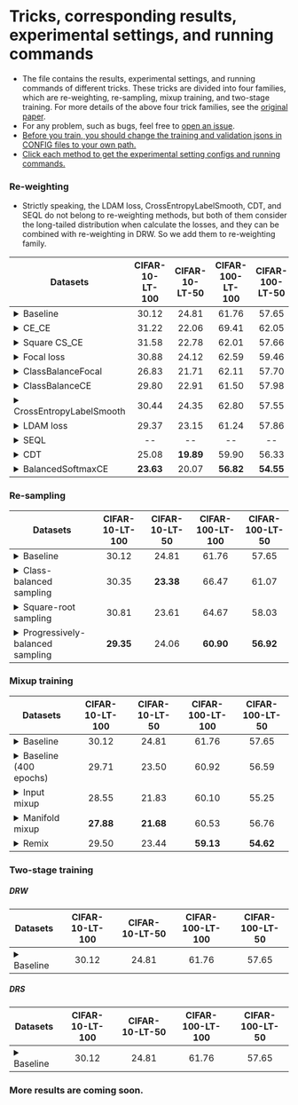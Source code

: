 # Tricks, corresponding results, experimental settings, and running commands

- The file contains the results, experimental settings, and running commands of different tricks. These tricks are divided into four families, which are re-weighting, re-sampling, mixup training, and two-stage training. For more details of the above four trick families, see the [original paper](https://cs.nju.edu.cn/wujx/paper/AAAI2021_Tricks.pdf).
- For any problem, such as bugs, feel free to [open an issue](https://github.com/zhangyongshun/BagofTricks-LT/issues).
- <u>Before you train, you should change the training and validation jsons in CONFIG files to your own path.</u>
- <u>Click each method to get the experimental setting  configs and running commands.</u>

### Re-weighting

- Strictly speaking, the LDAM loss, CrossEntropyLabelSmooth, CDT, and SEQL do not belong to re-weighting methods, but both of them consider the long-tailed distribution when calculate the losses, and they can be combined with re-weighting in DRW. So we add them to re-weighting family.

| Datasets                                                     | CIFAR-10-LT-100 | CIFAR-10-LT-50 | CIFAR-100-LT-100 | CIFAR-100-LT-50 |
| ------------------------------------------------------------ | :-------------: | :------------: | :--------------: | :-------------: |
| <details><summary>Baseline</summary> <ol><li>CONFIG (from left to right):<ul>          <li>config/cui_cifar/baseline/{cifar10_im100.yaml, cifar10_im50.yaml, cifar100_im100.yaml, cifar100_im50.yaml}</li></ul>      </li><br/>      <li>Running commands:<ul><li>bash data_parallel_train.sh CONFIG GPU</li></ul> </li>      </ol></details> |      30.12      |     24.81      |      61.76       |      57.65      |
| <details><summary>CE_CE</summary> <ol><li>Introduction: <ul><li>The most commonly used re-weighting method, you can see Eq. (2) in our [paper]() for more details. </li></ul></li> <br/> <li>CONFIG:<ul><li>config/cui_cifar/loss/csce/{cifar10_im100.yaml, cifar10_im50.yaml, cifar100_im100.yaml, cifar100_im50.yaml}</li></ul>  </li><br/>      <li>Running commands:<ul><li>bash data_parallel_train.sh CONFIG GPU</li></ul> </li>      </ol></details> |      31.22      |     22.06      |      69.41       |      62.05      |
| <details><summary>Square CS_CE</summary> <ol><li>Introduction: <ul><li>This is a smooth version of CE_CE (smooth CS_CE), which add a hyper-parameter $ \gamma$ to vanilla CS_CE. In smooth CS_CE, the loss weight of class i is defined as: $(\frac{N_{min}}{N_i})^\gamma$, where $\gamma \in [0, 1]$, $N_i$ is the number of images in class i. We set $\gamma = 0.5$ to get a square-root version of CS_CE (Square CE_CE). </li></ul></li> <br/> <li>CONFIG:<ul><li>config/cui_cifar/loss/csce/{cifar10_im100_square.yaml, cifar10_im50_square.yaml, cifar100_im100_square.yaml, cifar100_im50_square.yaml}</li></ul>      </li><br/>      <li>Running commands:<ul><li>bash data_parallel_train.sh CONFIG GPU</li></ul> </li>      </ol></details> |      31.58      |     22.78      |      62.01       |      57.66      |
| <details><summary>Focal loss</summary> <ol><li>Introduction: <ul><li>Focal loss makes the model focus training on difficult samples, and you can see Eq. (4) in our [paper]() for more details.</li><li>The Focal loss paper link: [Lin et al., ICCV 2017](https://arxiv.org/abs/1708.02002).</li></ul></li> <br/> <li>CONFIG:<ul><li>config/cui_cifar/loss/focal/{cifar10_im100.yaml, cifar10_im50.yaml, cifar100_im100.yaml, cifar100_im50.yaml}</li></ul>      </li><br/>      <li>Running commands:<ul><li>bash data_parallel_train.sh CONFIG GPU</li></ul> </li>      </ol></details> |      30.88      |     24.12      |      62.59       |      59.46      |
| <details><summary>ClassBalanceFocal</summary><ol><li>Introduction: <ul><li>The modified version of Focal loss, which is based on the theory of effective numbers, and you can see Eq. (5) in our [paper]() for more details.</li><li>The ClassBalanceFocal paper link: [Cui et al., CVPR 2019](https://arxiv.org/abs/1901.05555).</li></ul></li> <br/> <li>CONFIG:<ul><li>config/cui_cifar/loss/cbfocal/{cifar10_im100.yaml, cifar10_im50.yaml, cifar100_im100.yaml, cifar100_im50.yaml}</li></ul>      </li><br/>      <li>Running commands:<ul><li>bash data_parallel_train.sh CONFIG GPU</li></ul> </li>      </ol></details> |      26.83      |     21.71      |      62.11       |      57.70      |
| <details><summary>ClassBalanceCE</summary><ol><li>Introduction: <ul><li>The modified version of cross-entropy loss, which is based on the theory of effective numbers, and you can see Eq. (6) in our [paper]() for more details.</li><li>The ClassBalanceCE paper link: [Cui et al., CVPR 2019](https://arxiv.org/abs/1901.05555).</li></ul></li> <br/> <li>CONFIG:<ul><li>config/cui_cifar/loss/cbce/{cifar10_im100.yaml, cifar10_im50.yaml, cifar100_im100.yaml, cifar100_im50.yaml}</li></ul>      </li><br/>      <li>Running commands:<ul><li>bash data_parallel_train.sh CONFIG GPU</li></ul> </li>      </ol></details> |      29.80      |     22.91      |      61.50       |      57.98      |
| <details><summary>CrossEntropyLabelSmooth</summary><ol><li>Introduction: <ul><li>The commonly used regularization trick, label smoothing,  based on cross-entropy loss. </li><li>The CrossEntropyLabelSmooth paper link: [Szegedy et al., CVPR 2016](https://arxiv.org/abs/1512.00567).</li></ul></li> <br/> <li>CONFIG:<ul><li>config/cui_cifar/loss/cels/{cifar10_im100.yaml, cifar10_im50.yaml, cifar100_im100.yaml, cifar100_im50.yaml}</li></ul>      </li><br/>      <li>Running commands:<ul><li>bash data_parallel_train.sh CONFIG GPU</li></ul> </li>      </ol></details> |      30.44      |     24.35      |      62.80       |      57.55      |
| <details><summary>LDAM loss</summary><ol><li>Introduction: <ul><li>LDAM loss is one of metric learning methods, which aims to assign different margins to different class. </li><li>The LDAM loss paper link: [Cao et al., NeurIPS 2019](https://arxiv.org/abs/1906.07413).</li></ul></li> <br/> <li>CONFIG:<ul><li>config/cui_cifar/loss/ldam/{cifar10_im100.yaml, cifar10_im50.yaml, cifar100_im100.yaml, cifar100_im50.yaml}</li></ul>      </li><br/>      <li>Running commands:<ul><li>bash data_parallel_train.sh CONFIG GPU</li></ul> </li>      </ol></details> |      29.37      |     23.15      |      61.24       |      57.86      |
| <details><summary>SEQL</summary><ol><li>**The SEQL in my implementation doesn't work. The loss will be NaN in training procedure. I will figure out this bug in next few days.**</li><br/><li>Introduction: <ul><li>The softmax equalization loss (SEQL) aims to reduce the gradients of tail classes' negative samples. The author argues that the imbalance of gradients in tail classes' positive and negtive samples causes bad influences.</li><li>The SEQL paper link: [Tan et al., CVPR 2020](https://arxiv.org/abs/2003.05176).</li></ul></li> <br/> <li>CONFIG:<ul><li>config/cui_cifar/loss/seql/{cifar10_im100.yaml, cifar10_im50.yaml, cifar100_im100.yaml, cifar100_im50.yaml}</li></ul>      </li><br/>      <li>Running commands:<ul><li>bash data_parallel_train.sh CONFIG GPU</li></ul> </li>      </ol></details> |       --        |       --       |        --        |       --        |
| <details><summary>CDT</summary><ol><li>Introduction: <ul><li>The authors find that a model significantly over-fits the tail classes, and they argue that feature deviation between the training and test samples causes this problem. So they propose class-dependent temperatures (CDT). </li><li>The CDT paper link: [Ye et al., arXiv 2020](https://arxiv.org/abs/2001.01385).</li></ul></li> <br/> <li>CONFIG:<ul><li>config/cui_cifar/loss/cdt/{cifar10_im100.yaml, cifar10_im50.yaml, cifar100_im100.yaml, cifar100_im50.yaml}</li></ul>      </li><br/>      <li>Running commands:<ul><li>bash data_parallel_train.sh CONFIG GPU</li></ul> </li>      </ol></details> |      25.08      |   **19.89**    |      59.90       |      56.33      |
| <details><summary>BalancedSoftmaxCE</summary><ol><li>Introduction: <ul><li>A simple and effective re-weighting method, and you can see Eq. (4) in the author paper. </li><li>The BalancedSoftmaxCE paper link: [Ren et al., NeurIPS 2020](https://arxiv.org/abs/2007.10740).</li></ul></li> <br/> <li>CONFIG:<ul><li>config/cui_cifar/loss/bsce/{cifar10_im100.yaml, cifar10_im50.yaml, cifar100_im100.yaml, cifar100_im50.yaml}</li></ul>      </li><br/>      <li>Running commands:<ul><li>bash data_parallel_train.sh CONFIG GPU</li></ul> </li>      </ol></details> |    **23.63**    |     20.07      |    **56.82**     |    **54.55**    |

### Re-sampling

| Datasets                                                     | CIFAR-10-LT-100 | CIFAR-10-LT-50 | CIFAR-100-LT-100 | CIFAR-100-LT-50 |
| ------------------------------------------------------------ | :-------------: | :------------: | :--------------: | :-------------: |
| <details><summary>Baseline</summary> <ol><li>CONFIG (from left to right):<ul>          <li>config/cui_cifar/baseline/{cifar10_im100.yaml, cifar10_im50.yaml, cifar100_im100.yaml, cifar100_im50.yaml}</li></ul>      </li><br/>      <li>Running commands:<ul><li>bash data_parallel_train.sh CONFIG GPU</li></ul> </li>      </ol></details> |      30.12      |     24.81      |      61.76       |      57.65      |
| <details><summary>Class-balanced sampling</summary><ol><li>Introduction: <ul><li>Class-balanced sampling makes each class to have an equal probability of being selected, and you can see the section `Re-sampling` in our [paper]() for more details. </li><li>The class-balanced sampling paper link: [Kang et al., ICLR 2020](https://arxiv.org/abs/1910.09217).</li></ul></li> <br/> <li>CONFIG:<ul><li>config/cui_cifar/resampling/balance/{cifar10_im100.yaml, cifar10_im50.yaml, cifar100_im100.yaml, cifar100_im50.yaml}</li></ul>      </li><br/>      <li>Running commands:<ul><li>bash data_parallel_train.sh CONFIG GPU</li></ul> </li>      </ol></details> |      30.35      |   **23.38**    |      66.47       |      61.07      |
| <details><summary>Square-root sampling</summary><ol><li>Introduction: <ul><li>Square-root sampling aims to return a lighter imbalanced dataset., and you can see the section `Re-sampling` in our [paper]() for more details. </li><li>The square-root sampling paper link: [Kang et al., ICLR 2020](https://arxiv.org/abs/1910.09217).</li></ul></li> <br/> <li>CONFIG:<ul><li>config/cui_cifar/resampling/square/{cifar10_im100.yaml, cifar10_im50.yaml, cifar100_im100.yaml, cifar100_im50.yaml}</li></ul>      </li><br/>      <li>Running commands:<ul><li>bash data_parallel_train.sh CONFIG GPU</li></ul> </li>      </ol></details> |      30.81      |     23.61      |      64.67       |      58.03      |
| <details><summary>Progressively-balanced sampling</summary><ol><li>Introduction: <ul><li>Progressively-balanced sampling changes the sampling probabilities of classes from random sampling to class-balanced sampling., and you can see the section `Re-sampling` in our [paper]() for more details. </li><li>The progressively-balanced sampling paper link: [Kang et al., ICLR 2020](https://arxiv.org/abs/1910.09217).</li></ul></li> <br/> <li>CONFIG:<ul><li>config/cui_cifar/resampling/progressive/{cifar10_im100.yaml, cifar10_im50.yaml, cifar100_im100.yaml, cifar100_im50.yaml}</li></ul>      </li><br/>      <li>Running commands:<ul><li>bash data_parallel_train.sh CONFIG GPU</li></ul> </li>      </ol></details> |    **29.35**    |     24.06      |    **60.90**     |    **56.92**    |

### Mixup training

| Datasets                                                     | CIFAR-10-LT-100 | CIFAR-10-LT-50 | CIFAR-100-LT-100 | CIFAR-100-LT-50 |
| ------------------------------------------------------------ | :-------------: | :------------: | :--------------: | :-------------: |
| <details><summary>Baseline</summary> <ol><li>CONFIG (from left to right):<ul>          <li>config/cui_cifar/baseline/{cifar10_im100.yaml, cifar10_im50.yaml, cifar100_im100.yaml, cifar100_im50.yaml}</li></ul>      </li><br/>      <li>Running commands:<ul><li>bash data_parallel_train.sh CONFIG GPU</li></ul> </li>      </ol></details> |      30.12      |     24.81      |      61.76       |      57.65      |
| <details><summary>Baseline (400 epochs)</summary><ol><li>Using baseline settings to train 400 epochs. On CIFAR-LT, the learning rate should be divided by 100 at the 320th and 360th epoch, respectively.</li></ol></details> |      29.71      |     23.50      |      60.92       |      56.59      |
| <details><summary>Input mixup</summary> <ol><li>Introduction: <ul><li>In input mixup, each new example is formed with two randomly sampled example by a weighted linear interpolation, and we only use the new example to train the network. You can see the section `Mixup training` in our [paper]() for more details. </li><li>The mixup paper link: [Zhang et al., ICLR 2018](https://arxiv.org/abs/1710.09412).</li></ul></li> <br/> <li>CONFIG:<ul><li>config/cui_cifar/mixup/input_mixup/{cifar10_im100_im_alpha10.yaml, cifar10_im50_im_alpha10.yaml, cifar100_im100_im_alpha10.yaml, cifar100_im50_im_alpha10.yaml}</li></ul>      </li><br/>      <li>Running commands:<ul><li>bash data_parallel_train.sh CONFIG GPU</li></ul> </li>      </ol></details> |      28.55      |     21.83      |      60.10       |      55.25      |
| <details><summary>Manifold mixup</summary><ol><li>Introduction: <ul><li>Manifold mixup encourages neural networks to predict less confidently on interpolations of hidden representations. We apply manifold mixup on only one layer in our experiments. You can see the section `Mixup training` in our [paper]() for more details. </li><li>The manifold mixup paper link: [Verma et al., ICML 2019](https://arxiv.org/abs/1806.05236).</li></ul></li> <br/> <li>CONFIG:<ul><li>config/cui_cifar/mixup/manifold_mixup/{cifar10_im100_mm_alpha10.yaml, cifar10_im50_mm_alpha10.yaml, cifar100_im100_mm_alpha10.yaml, cifar100_im50_mm_alpha10.yaml}</li></ul>      </li><br/>      <li>Running commands:<ul><li>bash data_parallel_train.sh CONFIG GPU</li></ul> </li>      </ol></details> |    **27.88**    |   **21.68**    |      60.53       |      56.76      |
| <details><summary>Remix</summary><ol><li>Introduction: <ul><li>Remix assigns the label in favor of the minority class by providing a disproportionately higher weight to the minority class. </li><li>The remix paper link: [Chou et al., ECCV 2020 workshop](https://arxiv.org/abs/1710.09412).</li></ul></li> <br/> <li>CONFIG:<ul><li>config/cui_cifar/mixup/remix/{cifar10_im100_remix_alpha10.yaml, cifar10_im50_remix_alpha10.yaml, cifar100_remix100_im_alpha10.yaml, cifar100_im50_remix_alpha10.yaml}</li></ul>      </li><br/>      <li>Running commands:<ul><li>bash data_parallel_train.sh CONFIG GPU</li></ul> </li>      </ol></details> |      29.50      |     23.44      |    **59.13**     |    **54.62**    |

### Two-stage training

##### DRW

| Datasets                                                     | CIFAR-10-LT-100 | CIFAR-10-LT-50 | CIFAR-100-LT-100 | CIFAR-100-LT-50 |
| ------------------------------------------------------------ | :-------------: | :------------: | :--------------: | :-------------: |
| <details><summary>Baseline</summary> <ol><li>CONFIG (from left to right):<ul>          <li>config/cui_cifar/baseline/{cifar10_im100.yaml, cifar10_im50.yaml, cifar100_im100.yaml, cifar100_im50.yaml}</li></ul>      </li><br/>      <li>Running commands:<ul><li>bash data_parallel_train.sh CONFIG GPU</li></ul> </li>      </ol></details> |      30.12      |     24.81      |      61.76       |      57.65      |

##### DRS

| Datasets                                                     | CIFAR-10-LT-100 | CIFAR-10-LT-50 | CIFAR-100-LT-100 | CIFAR-100-LT-50 |
| ------------------------------------------------------------ | :-------------: | :------------: | :--------------: | :-------------: |
| <details><summary>Baseline</summary> <ol><li>CONFIG (from left to right):<ul>          <li>config/cui_cifar/baseline/{cifar10_im100.yaml, cifar10_im50.yaml, cifar100_im100.yaml, cifar100_im50.yaml}</li></ul>      </li><br/>      <li>Running commands:<ul><li>bash data_parallel_train.sh CONFIG GPU</li></ul> </li>      </ol></details> |      30.12      |     24.81      |      61.76       |      57.65      |

### More results are coming soon.